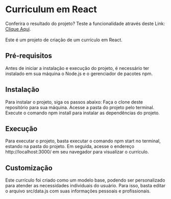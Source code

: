 <h1> Curriculum em React </h1>

<span> Conferira o resultado do projeto? Teste a funcionalidade através deste Link: [Clique Aqui](https://ja-curriculo.vercel.app/). </span>
<br>
<br>
Este é um projeto de criação de um currículo em React.
<br>
<h2> Pré-requisitos </h2>
Antes de iniciar a instalação e execução do projeto, é necessário ter instalado em sua máquina o Node.js e o gerenciador de pacotes npm.
<br>
<h2> Instalação</h2>
Para instalar o projeto, siga os passos abaixo:
Faça o clone deste repositório para sua máquina.
Acesse a pasta do projeto pelo terminal.
Execute o comando npm install para instalar as dependências do projeto.
<br>
<h2> Execução </h2>
Para executar o projeto, basta executar o comando npm start no terminal, estando na pasta do projeto. Em seguida, acesse o endereço http://localhost:3000/ em seu navegador para visualizar o currículo.
<br>
<h2> Customização </h2>
Este currículo foi criado como um modelo base, podendo ser personalizado para atender as necessidades individuais do usuário. Para isso, basta editar o arquivo src/data.js com suas informações pessoais e profissionais.
